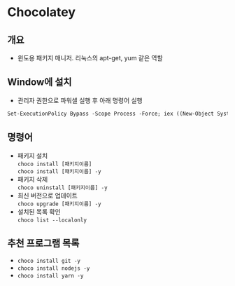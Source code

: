 # Chocolatey

## 개요

- 윈도용 패키지 매니저. 리눅스의 apt-get, yum 같은 역할

## Window에 설치

- 관리자 권한으로 파워셀 실행 후 아래 명령어 실행

```1
Set-ExecutionPolicy Bypass -Scope Process -Force; iex ((New-Object System.Net.WebClient).DownloadString('https://chocolatey.org/install.ps1'))
```

## 명령어

- 패키지 설치  
  `choco install [패키지이름]`  
  `choco install [패키지이름] -y`
- 패키지 삭제  
  `choco uninstall [패키지이름] -y`
- 최신 버전으로 업데이트  
  `choco upgrade [패키지이름] -y`
- 설치된 목록 확인  
  `choco list --localonly`

## 추천 프로그램 목록

- `choco install git -y`
- `choco install nodejs -y`
- `choco install yarn -y`
